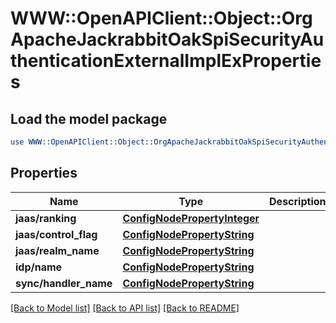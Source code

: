 # WWW::OpenAPIClient::Object::OrgApacheJackrabbitOakSpiSecurityAuthenticationExternalImplExProperties

## Load the model package
```perl
use WWW::OpenAPIClient::Object::OrgApacheJackrabbitOakSpiSecurityAuthenticationExternalImplExProperties;
```

## Properties
Name | Type | Description | Notes
------------ | ------------- | ------------- | -------------
**jaas/ranking** | [**ConfigNodePropertyInteger**](ConfigNodePropertyInteger.md) |  | [optional] 
**jaas/control_flag** | [**ConfigNodePropertyString**](ConfigNodePropertyString.md) |  | [optional] 
**jaas/realm_name** | [**ConfigNodePropertyString**](ConfigNodePropertyString.md) |  | [optional] 
**idp/name** | [**ConfigNodePropertyString**](ConfigNodePropertyString.md) |  | [optional] 
**sync/handler_name** | [**ConfigNodePropertyString**](ConfigNodePropertyString.md) |  | [optional] 

[[Back to Model list]](../README.md#documentation-for-models) [[Back to API list]](../README.md#documentation-for-api-endpoints) [[Back to README]](../README.md)


